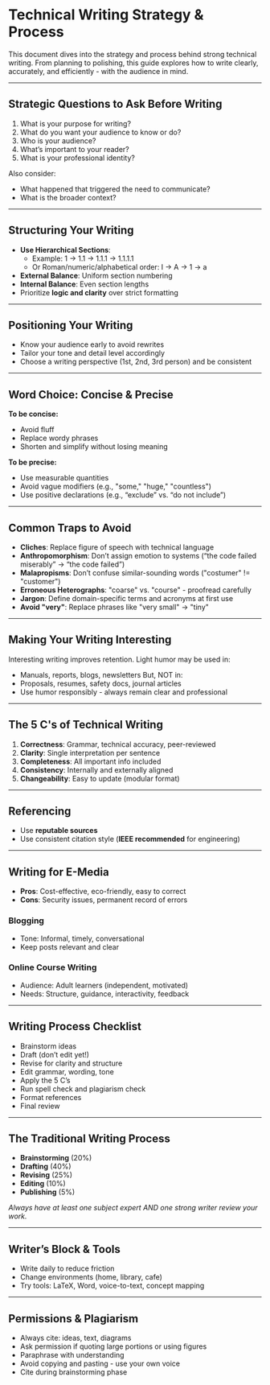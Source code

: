 # Technical Writing Strategy & Process

This document dives into the strategy and process behind strong technical writing. From planning to polishing, 
this guide explores how to write clearly, accurately, and efficiently - with the audience in mind.

---

## Strategic Questions to Ask Before Writing
1. What is your purpose for writing?
2. What do you want your audience to know or do?
3. Who is your audience?
4. What’s important to your reader?
5. What is your professional identity?

Also consider:
- What happened that triggered the need to communicate?
- What is the broader context?

---

## Structuring Your Writing
- **Use Hierarchical Sections**:
  - Example: 1 -> 1.1 -> 1.1.1 -> 1.1.1.1
  - Or Roman/numeric/alphabetical order: I -> A -> 1 -> a
- **External Balance**: Uniform section numbering
- **Internal Balance**: Even section lengths
- Prioritize **logic and clarity** over strict formatting

---

## Positioning Your Writing
- Know your audience early to avoid rewrites
- Tailor your tone and detail level accordingly
- Choose a writing perspective (1st, 2nd, 3rd person) and be consistent

---

## Word Choice: Concise & Precise
**To be concise:**
- Avoid fluff
- Replace wordy phrases
- Shorten and simplify without losing meaning

**To be precise:**
- Use measurable quantities
- Avoid vague modifiers (e.g., "some," "huge," "countless")
- Use positive declarations (e.g., “exclude” vs. “do not include”)

---

## Common Traps to Avoid
- **Cliches**: Replace figure of speech with technical language
- **Anthropomorphism**: Don’t assign emotion to systems (“the code failed miserably” -> “the code failed”)
- **Malapropisms**: Don’t confuse similar-sounding words ("costumer" != "customer")
- **Erroneous Heterographs**: "coarse" vs. "course" - proofread carefully
- **Jargon**: Define domain-specific terms and acronyms at first use
- **Avoid "very"**: Replace phrases like "very small" -> "tiny"

---

## Making Your Writing Interesting
Interesting writing improves retention. Light humor may be used in:
- Manuals, reports, blogs, newsletters
But, NOT in:
- Proposals, resumes, safety docs, journal articles
- Use humor responsibly - always remain clear and professional

---

## The 5 C's of Technical Writing
1. **Correctness**: Grammar, technical accuracy, peer-reviewed
2. **Clarity**: Single interpretation per sentence
3. **Completeness**: All important info included
4. **Consistency**: Internally and externally aligned
5. **Changeability**: Easy to update (modular format)

---

## Referencing
- Use **reputable sources**
- Use consistent citation style (**IEEE recommended** for engineering)

---

## Writing for E-Media
- **Pros**: Cost-effective, eco-friendly, easy to correct
- **Cons**: Security issues, permanent record of errors

### Blogging
- Tone: Informal, timely, conversational
- Keep posts relevant and clear

### Online Course Writing
- Audience: Adult learners (independent, motivated)
- Needs: Structure, guidance, interactivity, feedback

---

## Writing Process Checklist
- Brainstorm ideas
- Draft (don’t edit yet!)
- Revise for clarity and structure
- Edit grammar, wording, tone
- Apply the 5 C’s
- Run spell check and plagiarism check
- Format references
- Final review

---

## The Traditional Writing Process
- **Brainstorming** (20%)
- **Drafting** (40%)
- **Revising** (25%)
- **Editing** (10%)
- **Publishing** (5%)

_Always have at least one subject expert AND one strong writer review your work._

---

## Writer’s Block & Tools
- Write daily to reduce friction
- Change environments (home, library, cafe)
- Try tools: LaTeX, Word, voice-to-text, concept mapping

---

## Permissions & Plagiarism
- Always cite: ideas, text, diagrams
- Ask permission if quoting large portions or using figures
- Paraphrase with understanding
- Avoid copying and pasting - use your own voice
- Cite during brainstorming phase
